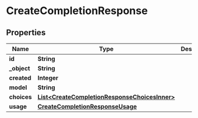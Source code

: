 

# CreateCompletionResponse

## Properties

Name | Type | Description | Notes
------------ | ------------- | ------------- | -------------
**id** | **String** |  | 
**_object** | **String** |  | 
**created** | **Integer** |  | 
**model** | **String** |  | 
**choices** | [**List&lt;CreateCompletionResponseChoicesInner&gt;**](CreateCompletionResponseChoicesInner.md) |  | 
**usage** | [**CreateCompletionResponseUsage**](CreateCompletionResponseUsage.md) |  |  [optional]





